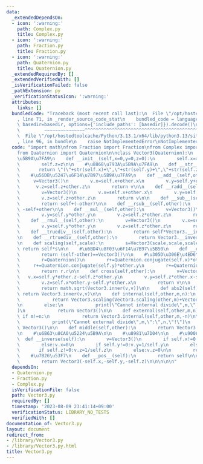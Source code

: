 ```yaml
---
data:
  _extendedDependsOn:
  - icon: ':warning:'
    path: Complex.py
    title: Complex.py
  - icon: ':warning:'
    path: Fraction.py
    title: Fraction.py
  - icon: ':warning:'
    path: Quaternion.py
    title: Quaternion.py
  _extendedRequiredBy: []
  _extendedVerifiedWith: []
  _isVerificationFailed: false
  _pathExtension: py
  _verificationStatusIcon: ':warning:'
  attributes:
    links: []
  bundledCode: "Traceback (most recent call last):\n  File \"/opt/hostedtoolcache/Python/3.13.1/x64/lib/python3.13/site-packages/onlinejudge_verify/documentation/build.py\"\
    , line 71, in _render_source_code_stat\n    bundled_code = language.bundle(stat.path,\
    \ basedir=basedir, options={'include_paths': [basedir]}).decode()\n          \
    \         ~~~~~~~~~~~~~~~^^^^^^^^^^^^^^^^^^^^^^^^^^^^^^^^^^^^^^^^^^^^^^^^^^^^^^^^^^^^^^^^^^\n\
    \  File \"/opt/hostedtoolcache/Python/3.13.1/x64/lib/python3.13/site-packages/onlinejudge_verify/languages/python.py\"\
    , line 96, in bundle\n    raise NotImplementedError\nNotImplementedError\n"
  code: "import math\nfrom Fraction import Fraction\nfrom Complex import Complex\n\
    from Quaternion import Quaternion\n\nclass Vector3(Quaternion):\n    #\u5165\u529B\
    \u5B9A\u7FA9\n    def __init__(self,x=0,y=0,z=0):\n        self.x=x\n        self.y=y\n\
    \        self.z=z\n\n    #\u8868\u793A\u5B9A\u7FA9\n    def __str__(self):\n \
    \       return \"(\"+str(self.x)+\",\"+str(self.y)+\",\"+str(self.z)+\")\"\n\n\
    \    #\u56DB\u5247\u6F14\u7B97\u5B9A\u7FA9\n    def __add__(self,other):\n   \
    \     v=Vector3()\n        v.x=self.x+other.x\n        v.y=self.y+other.y\n  \
    \      v.z=self.z+other.z\n        return v\n\n    def __radd__(self,other):\n\
    \        v=Vector3()\n        v.x=self.x+other.x\n        v.y=self.y+other.y\n\
    \        v.z=self.z+other.z\n        return v\n\n    def __sub__(self,other):\n\
    \        return self+(-other)\n\n    def __rsub__(self,other):\n        return\
    \ -self+other\n\n    def __mul__(self,other):\n        v=Vector3()\n        v.x=self.x*other.x\n\
    \        v.y=self.y*other.y\n        v.z=self.z*other.z\n        return v\n\n\
    \    def __rmul__(self,other):\n        v=Vector3()\n        v.x=self.x*other.x\n\
    \        v.y=self.y*other.y\n        v.z=self.z*other.z\n        return v\n\n\
    \    def __truediv__(self,other):\n        return self*Vector3.__inverse(other)\n\
    \n    def __rtruediv__(self,other):\n        return Vector3.__inverse(self)*other\n\
    \n    def scaling(self,scale):\n        s=Vector3(scale,scale,scale)\n       \
    \ return self*s\n\n    #\u6BD4\u8F03\u6F14\u7B97\u5B50\n    def __eq__(self,other):\n\
    \        return (self-other)==Vector3()\n\n    #\u305D\u306E\u4ED6\n    def inner(self,other):\n\
    \        r=Quaternion()\n        r+=Quaternion.conjugate(self.x)*other.x\n   \
    \     r+=Quaternion.conjugate(self.y)*other.y\n        r+=Quaternion.conjugate(self.z)*other.z\n\
    \        return r.r\n\n    def cross(self,other):\n        v=Vector3()\n     \
    \   v.x=self.y*other.z-self.z*other.y\n        v.y=self.z*other.x-self.x*other.z\n\
    \        v.z=self.x*other.y-self.y*other.x\n        return v\n\n    def __abs__(self):\n\
    \        return math.sqrt(Vector3.inner(v,v))\n\n    def abs2(self):\n       \
    \ return Vector3.inner(v,v)\n\n    def internal(self,other,m,n):\n        if m==-n:\n\
    \            return Vector3.scaling(Vector3.scaling(other,m)+Vector3.scaling(self,n),Fraction(1,m+n))\n\
    \n        else:\n            print(\"Cannot internal divide\",m,\":\",n,\"!\"\
    )\n            return Vector3()\n\n    def external(self,other,m,n):\n       \
    \ if m!=n:\n            return Vector3.internal(self,other,m,-n)\n\n        else:\n\
    \            print(\"Cannot external divide\",m,\":\",n,\"!\")\n            return\
    \ Vector3()\n\n    def middle(self,other):\n        return Vector3.internal(self,other,1,1)\n\
    \n    #\u6B63\u8CA0\u5224\u5B9A\n\n    #\u8981\u7D04\n\n    #\u9006\u6570\n  \
    \  def __inverse(self):\n        v=Vector3()\n        if self.x!=0:v.x=1/self.x\n\
    \        else:v.x=0\n        if self.y!=0:v.y=1/self.y\n        else:v.y=0\n \
    \       if self.z!=0:v.z=1/self.z\n        else:v.z=0\n\n        return v\n\n\
    \    #\u7B26\u53F7\n    def __pos__(self):\n        return self\n\n    def __neg__(self):\n\
    \        return Vector3(-self.x,-self.y,-self.z)\n\n\n\n\n"
  dependsOn:
  - Quaternion.py
  - Fraction.py
  - Complex.py
  isVerificationFile: false
  path: Vector3.py
  requiredBy: []
  timestamp: '2023-08-09 23:41:14+09:00'
  verificationStatus: LIBRARY_NO_TESTS
  verifiedWith: []
documentation_of: Vector3.py
layout: document
redirect_from:
- /library/Vector3.py
- /library/Vector3.py.html
title: Vector3.py
---
```

